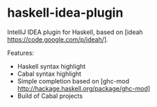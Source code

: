 haskell-idea-plugin
===================

IntelliJ IDEA plugin for Haskell, based on [ideah https://code.google.com/p/ideah/].

Features:
* Haskell syntax highlight
* Cabal syntax highlight
* Simple completion based on [ghc-mod http://hackage.haskell.org/package/ghc-mod]
* Build of Cabal projects

